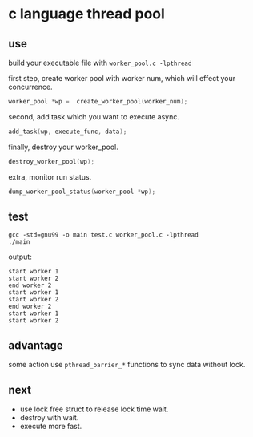 # c language thread pool

## use
build your executable file with `worker_pool.c -lpthread`

first step, create worker pool with worker num, which will effect your concurrence.

```c
worker_pool *wp =  create_worker_pool(worker_num);
```

second, add task which you want to execute async.

```c
add_task(wp, execute_func, data);  
```

finally, destroy your worker_pool.

```c
destroy_worker_pool(wp);
```

extra, monitor run status.

```c
dump_worker_pool_status(worker_pool *wp);
```

## test

```shell
gcc -std=gnu99 -o main test.c worker_pool.c -lpthread
./main
```

output:

```shell
start worker 1
start worker 2
end worker 2
start worker 1
start worker 2
end worker 2
start worker 1
start worker 2
```

## advantage 

some action use `pthread_barrier_*` functions to sync data without lock.

## next
- use lock free struct to release lock time wait.
- destroy with wait.
- execute more fast.

